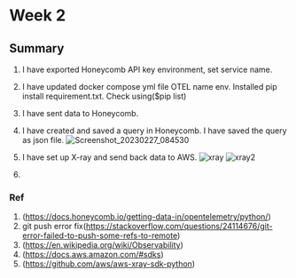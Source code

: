 # Week 2
## Summary
1. I have exported Honeycomb API key environment, set service name.
2. I have updated docker compose yml file OTEL name env. Installed pip install requirement.txt. Check using($pip list) 
3. I have sent data to Honeycomb. 
4. I have created and saved a query in Honeycomb. I have saved the query as json file.
![Screenshot_20230227_084530](https://user-images.githubusercontent.com/116926319/222056340-6fb781df-32f5-4027-a4b8-8b7396af1461.png)

5. I have set up X-ray and send back data to AWS.
![xray](https://user-images.githubusercontent.com/116926319/222056475-19b744fc-ba56-4095-be05-0525b94e7110.png)
![xray2](https://user-images.githubusercontent.com/116926319/222056541-55f25821-f519-4e09-8ba7-693faa67eafd.png)

6. 


### Ref
1. (https://docs.honeycomb.io/getting-data-in/opentelemetry/python/)
2. git push error fix(https://stackoverflow.com/questions/24114676/git-error-failed-to-push-some-refs-to-remote)
3. (https://en.wikipedia.org/wiki/Observability)
4. (https://docs.aws.amazon.com/#sdks)
5. (https://github.com/aws/aws-xray-sdk-python)
